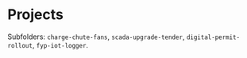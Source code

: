 # Projects

Subfolders: `charge-chute-fans`, `scada-upgrade-tender`, `digital-permit-rollout`, `fyp-iot-logger`.